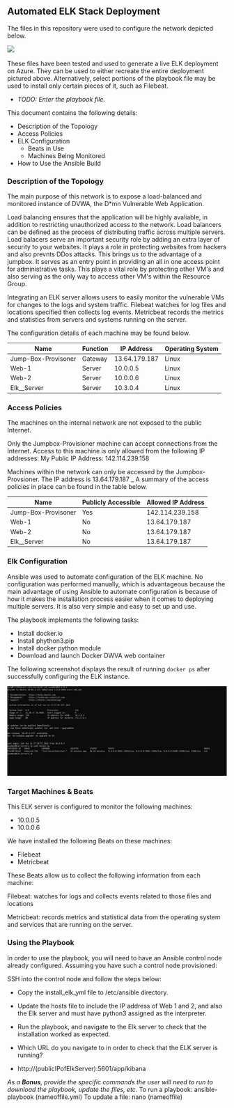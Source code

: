 ## Automated ELK Stack Deployment

The files in this repository were used to configure the network depicted below.

![](Images/Red_Team_Diagram.jpg)

These files have been tested and used to generate a live ELK deployment on Azure. They can be used to either recreate the entire deployment pictured above. Alternatively, select portions of the playbook file may be used to install only certain pieces of it, such as Filebeat.

  - _TODO: Enter the playbook file._

This document contains the following details:
- Description of the Topology
- Access Policies
- ELK Configuration
  - Beats in Use
  - Machines Being Monitored
- How to Use the Ansible Build


### Description of the Topology

The main purpose of this network is to expose a load-balanced and monitored instance of DVWA, the D*mn Vulnerable Web Application.

Load balancing ensures that the application will be highly avaliable, in addition to restricting unauthorized access to the network. Load balancers can be defined as the process of distributing traffic across multiple servers. Load balacers serve an important security role by adding an extra layer of security to your websites. It plays a role in protecting websites from hackers and also prevnts DDos attacks. This brings us to the advantage of a jumpbox. It serves as an entry point in providing an all in one access point for administrative tasks. This plays a vital role by protecting other VM's and also serving as the only way to access other VM's within the Resource Group.

Integrating an ELK server allows users to easily monitor the vulnerable VMs for changes to the logs and system traffic. 
Filebeat watches for log files and locations specified then collects log events.
Metricbeat records the metrics and statistics from servers and systems running on the server.

The configuration details of each machine may be found below.

| Name                | Function | IP Address  | Operating System |
|---------------------|----------|------------ |------------------|
| Jump-Box-Provisoner | Gateway  |13.64.179.187| Linux            |
| Web-1               | Server   | 10.0.0.5    | Linux            |
| Web-2               | Server   | 10.0.0.6    | Linux            |
| Elk__Server         | Server   | 10.3.0.4    | Linux            |

### Access Policies

The machines on the internal network are not exposed to the public Internet. 

Only the Jumpbox-Provisioner machine can accept connections from the Internet. Access to this machine is only allowed from the following IP addresses:
My Public IP Address: 142.114.239.158

Machines within the network can only be accessed by the Jumpbox-Provsioner. The IP address is 13.64.179.187
_
A summary of the access policies in place can be found in the table below.

| Name                | Publicly Accessible | Allowed IP Address |
|---------------------|---------------------|--------------------|
| Jump-Box-Provisoner | Yes                 | 142.114.239.158    |
| Web-1               | No                  | 13.64.179.187      |
| Web-2               | No                  | 13.64.179.187      |
| Elk__Server         | No                  | 13.64.179.187      |


### Elk Configuration

Ansible was used to automate configuration of the ELK machine. No configuration was performed manually, which is advantageous because the main advantage of using Ansible to automate configuration is because of how it makes the installation process easier when it comes to deploying multiple servers. It is also very simple and easy to set up and use.


The playbook implements the following tasks:
- Install docker.io
- Install phython3.pip
- Install docker python module
- Download and launch Docker DWVA web container

The following screenshot displays the result of running `docker ps` after successfully configuring the ELK instance.

![ ](Images/docker_ps_output.png)

### Target Machines & Beats
This ELK server is configured to monitor the following machines:
  
- 10.0.0.5
- 10.0.0.6

We have installed the following Beats on these machines:
- Filebeat
- Metricbeat

These Beats allow us to collect the following information from each machine:

Filebeat: watches for logs and collects events related to those files and locations

Metricbeat: records metrics and statistical data from the operating system and services that are running on the server.

### Using the Playbook
In order to use the playbook, you will need to have an Ansible control node already configured. Assuming you have such a control node provisioned: 

SSH into the control node and follow the steps below:
- Copy the install_elk_yml file to /etc/ansible directory.
- Update the hosts file to include the IP address of Web 1 and 2, and also the Elk server and must have python3 assigned as the interpreter.
- Run the playbook, and navigate to the Elk server to check that the installation worked as expected.

- Which URL do you navigate to in order to check that the ELK server is running?
- http://(publicIPofElkServer):5601/app/kibana

_As a **Bonus**, provide the specific commands the user will need to run to download the playbook, update the files, etc._
To run a playbook: ansible-playbook (nameoffile.yml)
To update a file: nano (nameoffile)
